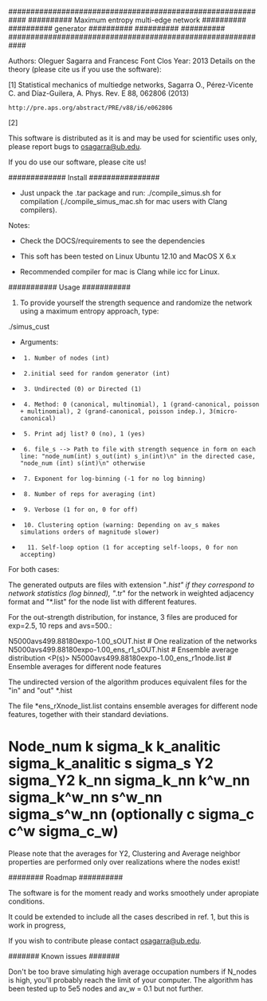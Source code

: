 ############################################################
##########   Maximum entropy multi-edge network   ##########
##########              generator                 ##########
##########                                        ##########
############################################################

Authors: Oleguer Sagarra and Francesc Font Clos
Year: 2013
Details on the theory (please cite us if you use the software):

[1] Statistical mechanics of multiedge networks, Sagarra O., Pérez-Vicente C. and Díaz-Guilera, A.  Phys. Rev. E 88, 062806 (2013)

    http://pre.aps.org/abstract/PRE/v88/i6/e062806

[2]

This software is distributed as it is and may be used for scientific uses only,
please report bugs to osagarra@ub.edu.

If you do use our software, please cite us!


############# Install ################

- Just unpack the .tar package and run:
	./compile_simus.sh for compilation (./compile_simus_mac.sh for mac users with Clang compilers).

Notes:

- Check the DOCS/requirements to see the dependencies

- This soft has been tested on Linux Ubuntu 12.10 and MacOS X 6.x

- Recommended compiler for mac is Clang while icc for Linux.

########### Usage ###########

1. To provide yourself the strength sequence and randomize the network using a maximum entropy approach, type:

./simus_cust 
*	Arguments:
 *		1. Number of nodes (int)
 *		2.initial seed for random generator (int)
 * 		3. Undirected (0) or Directed (1)
 * 		4. Method: 0 (canonical, multinomial), 1 (grand-canonical, poisson + multinomial), 2 (grand-canonical, poisson indep.), 3(micro-canonical)
 * 		5. Print adj list? 0 (no), 1 (yes)
 * 		6. file_s --> Path to file with strength sequence in form on each line: "node_num(int) s_out(int) s_in(int)\n" in the directed case, "node_num (int) s(int)\n" otherwise
 *		7. Exponent for log-binning (-1 for no log binning)
 *		8. Number of reps for averaging (int)
 *		9. Verbose (1 for on, 0 for off)
 * 		10. Clustering option (warning: Depending on av_s makes simulations orders of magnitude slower)
*		11. Self-loop option (1 for accepting self-loops, 0 for non accepting)


For both cases:

The generated outputs are files with extension "*.hist" if they correspond to network statistics (log binned), "*.tr" for the network in weighted adjacency format and "*.list" for the node list with different features.

For the out-strength distribution, for instance, 3 files are produced for exp=2.5, 10 reps and avs=500.:

N5000avs499.88180expo-1.00_sOUT.hist # One realization of the networks
N5000avs499.88180expo-1.00_ens_r1_sOUT.hist # Ensemble average distribution <P(s)>
N5000avs499.88180expo-1.00_ens_r1node.list # Ensemble averages for different node features

The undirected version of the algorithm produces equivalent files for the "in" and "out" *.hist

The file *ens_rXnode_list.list contains ensemble averages for different node features, together with their standard deviations.
# Node_num  k sigma_k   k_analitic sigma_k_analitic  s sigma_s   Y2 sigma_Y2   k_nn sigma_k_nn   k^w_nn sigma_k^w_nn  s^w_nn sigma_s^w_nn (optionally  c sigma_c  c^w sigma_c_w) #

Please note that the averages for Y2, Clustering and Average neighbor properties are performed only over realizations where the nodes exist!


######## Roadmap ##########

The software is for the moment ready and works smoothely under apropiate conditions.

It could be extended to include all the cases described in ref. 1, but this is work in progress,

If you wish to contribute please contact osagarra@ub.edu.



####### Known issues #######

Don't be too brave simulating high average occupation numbers if N_nodes is high, you'll probably reach the limit of your computer. The algorithm has been tested up to 5e5 nodes and av_w = 0.1 but not further.
